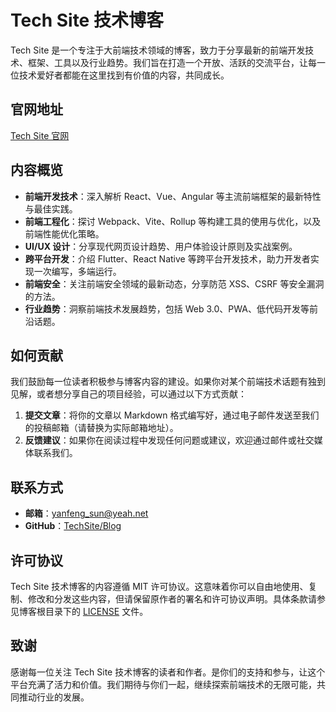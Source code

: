 # Tech Site 技术博客

Tech Site 是一个专注于大前端技术领域的博客，致力于分享最新的前端开发技术、框架、工具以及行业趋势。我们旨在打造一个开放、活跃的交流平台，让每一位技术爱好者都能在这里找到有价值的内容，共同成长。

## 官网地址

[Tech Site 官网](http://www.bee-parking.cn/)

## 内容概览

- **前端开发技术**：深入解析 React、Vue、Angular 等主流前端框架的最新特性与最佳实践。
- **前端工程化**：探讨 Webpack、Vite、Rollup 等构建工具的使用与优化，以及前端性能优化策略。
- **UI/UX 设计**：分享现代网页设计趋势、用户体验设计原则及实战案例。
- **跨平台开发**：介绍 Flutter、React Native 等跨平台开发技术，助力开发者实现一次编写，多端运行。
- **前端安全**：关注前端安全领域的最新动态，分享防范 XSS、CSRF 等安全漏洞的方法。
- **行业趋势**：洞察前端技术发展趋势，包括 Web 3.0、PWA、低代码开发等前沿话题。

## 如何贡献

我们鼓励每一位读者积极参与博客内容的建设。如果你对某个前端技术话题有独到见解，或者想分享自己的项目经验，可以通过以下方式贡献：

1. **提交文章**：将你的文章以 Markdown 格式编写好，通过电子邮件发送至我们的投稿邮箱（请替换为实际邮箱地址）。
2. **反馈建议**：如果你在阅读过程中发现任何问题或建议，欢迎通过邮件或社交媒体联系我们。

## 联系方式

- **邮箱**：[yanfeng_sun@yeah.net](mailto:yanfeng_sun@yeah.net)
- **GitHub**：[TechSite/Blog](https://github.com/sunyfg/tech-site-blog)

## 许可协议

Tech Site 技术博客的内容遵循 MIT 许可协议。这意味着你可以自由地使用、复制、修改和分发这些内容，但请保留原作者的署名和许可协议声明。具体条款请参见博客根目录下的 [LICENSE](LICENSE) 文件。

## 致谢

感谢每一位关注 Tech Site 技术博客的读者和作者。是你们的支持和参与，让这个平台充满了活力和价值。我们期待与你们一起，继续探索前端技术的无限可能，共同推动行业的发展。
